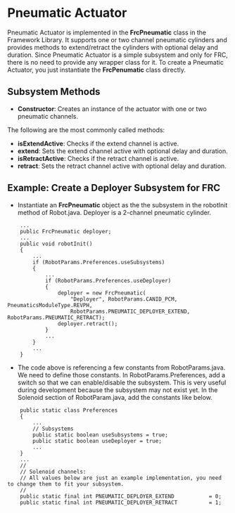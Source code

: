 # Pneumatic Actuator
Pneumatic Actuator is implemented in the **FrcPneumatic** class in the Framework Library. It supports one or two channel pneumatic cylinders and provides methods to extend/retract the cylinders with optional delay and duration. Since Pneumatic Actuator is a simple subsystem and only for FRC, there is no need to provide any wrapper class for it. To create a Pneumatic Actuator, you just instantiate the **FrcPenumatic** class directly.

## Subsystem Methods
* **Constructor**: Creates an instance of the actuator with one or two pneumatic channels.

The following are the most commonly called methods:
* **isExtendActive**: Checks if the extend channel is active.
* **extend**: Sets the extend channel active with optional delay and duration.
* **isRetractActive**: Checks if the retract channel is active.
* **retract**: Sets the retract channel active with optional delay and duration.

## Example: Create a Deployer Subsystem for FRC
* Instantiate an **FrcPneumatic** object as the the subsystem in the robotInit method of Robot.java. Deployer is a 2-channel pneumatic cylinder.
```
    ...
    public FrcPneumatic deployer;
    ...
    public void robotInit()
    {
        ...
        if (RobotParams.Preferences.useSubsystems)
        {
            ...
            if (RobotParams.Preferences.useDeployer)
            {
                deployer = new FrcPneumatic(
                    "Deployer", RobotParams.CANID_PCM, PneumaticsModuleType.REVPH,
                    RobotParams.PNEUMATIC_DEPLOYER_EXTEND, RobotParams.PNEUMATIC_RETRACT);
                deployer.retract();
            }
            ...
        }
        ...
    }
```
* The code above is referencing a few constants from RobotParams.java. We need to define those constants. In RobotParams.Preferences, add a switch so that we can enable/disable the subsystem. This is very useful during development because the subsystem may not exist yet. In the Solenoid section of RobotParam.java, add the constants like below.
```
    public static class Preferences
    {
        ...
        // Subsystems
        public static boolean useSubsystems = true;
        public static boolean useDeployer = true;
        ...
    }
    ...
    //
    // Solenoid channels:
    // All values below are just an example implementation, you need to change them to fit your subsystem.
    //
    public static final int PNEUMATIC_DEPLOYER_EXTEND           = 0;
    public static final int PNEUMATIC_DEPLOYER_RETRACT          = 1;
```
